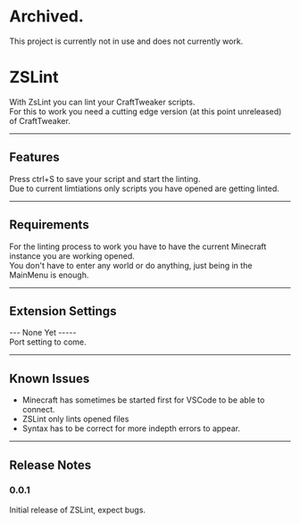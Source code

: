 # Archived.

This project is currently not in use and does not currently work.

# ZSLint

With ZsLint you can lint your CraftTweaker scripts.  
For this to work you need a cutting edge version (at this point unreleased) of CraftTweaker.

-----------------------------

## Features

Press ctrl+S to save your script and start the linting.  
Due to current limtiations only scripts you have opened are getting linted.

-----------------------------

## Requirements

For the linting process to work you have to have the current Minecraft instance you are working opened.  
You don't have to enter any world or do anything, just being in the MainMenu is enough.

-----------------------------

## Extension Settings

--- None Yet -----  
Port setting to come.

-----------------------------

## Known Issues

- Minecraft has sometimes be started first for VSCode to be able to connect.
- ZSLint only lints opened files
- Syntax has to be correct for more indepth errors to appear.

-----------------------------

## Release Notes

### 0.0.1

Initial release of ZSLint, expect bugs.
